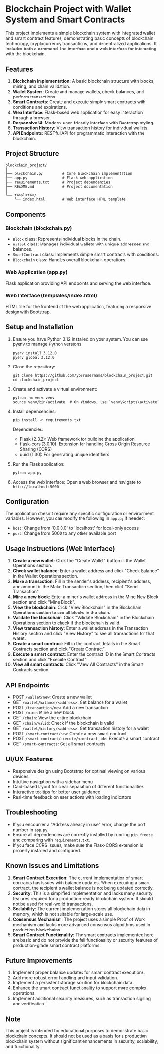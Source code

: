 # Blockchain Project with Wallet System and Smart Contracts

This project implements a simple blockchain system with integrated wallet and smart contract features, demonstrating basic concepts of blockchain technology, cryptocurrency transactions, and decentralized applications. It includes both a command-line interface and a web interface for interacting with the blockchain.

## Features

1. **Blockchain Implementation**: A basic blockchain structure with blocks, mining, and chain validation.
2. **Wallet System**: Create and manage wallets, check balances, and perform transactions.
3. **Smart Contracts**: Create and execute simple smart contracts with conditions and expirations.
4. **Web Interface**: Flask-based web application for easy interaction through a browser.
5. **Responsive UI**: Modern, user-friendly interface with Bootstrap styling.
6. **Transaction History**: View transaction history for individual wallets.
7. **API Endpoints**: RESTful API for programmatic interaction with the blockchain.

## Project Structure

```
blockchain_project/
│
├── blockchain.py         # Core blockchain implementation
├── app.py                # Flask web application
├── requirements.txt      # Project dependencies
├── README.md             # Project documentation
│
└── templates/
    └── index.html        # Web interface HTML template
```

## Components

### Blockchain (blockchain.py)

- `Block` class: Represents individual blocks in the chain.
- `Wallet` class: Manages individual wallets with unique addresses and balances.
- `SmartContract` class: Implements simple smart contracts with conditions.
- `Blockchain` class: Handles overall blockchain operations.

### Web Application (app.py)

Flask application providing API endpoints and serving the web interface.

### Web Interface (templates/index.html)

HTML file for the frontend of the web application, featuring a responsive design with Bootstrap.

## Setup and Installation

1. Ensure you have Python 3.12 installed on your system. You can use pyenv to manage Python versions:
   ```
   pyenv install 3.12.0
   pyenv global 3.12.0
   ```

2. Clone the repository:
   ```
   git clone https://github.com/yourusername/blockchain_project.git
   cd blockchain_project
   ```

3. Create and activate a virtual environment:
   ```
   python -m venv venv
   source venv/bin/activate  # On Windows, use `venv\Scripts\activate`
   ```

4. Install dependencies:
   ```
   pip install -r requirements.txt
   ```

   Dependencies:
   - Flask (2.3.2): Web framework for building the application
   - flask-cors (3.0.10): Extension for handling Cross Origin Resource Sharing (CORS)
   - uuid (1.30): For generating unique identifiers

5. Run the Flask application:
   ```
   python app.py
   ```

6. Access the web interface:
   Open a web browser and navigate to `http://localhost:5000`

## Configuration

The application doesn't require any specific configuration or environment variables. However, you can modify the following in `app.py` if needed:

- `host`: Change from '0.0.0.0' to 'localhost' for local-only access
- `port`: Change from 5000 to any other available port

## Usage Instructions (Web Interface)

1. **Create a new wallet**: Click the "Create Wallet" button in the Wallet Operations section.
2. **Check wallet balance**: Enter a wallet address and click "Check Balance" in the Wallet Operations section.
3. **Make a transaction**: Fill in the sender's address, recipient's address, and amount in the Make Transaction section, then click "Send Transaction".
4. **Mine a new block**: Enter a miner's wallet address in the Mine New Block section and click "Mine Block".
5. **View the blockchain**: Click "View Blockchain" in the Blockchain Operations section to see all blocks in the chain.
6. **Validate the blockchain**: Click "Validate Blockchain" in the Blockchain Operations section to check if the blockchain is valid.
7. **View transaction history**: Enter a wallet address in the Transaction History section and click "View History" to see all transactions for that wallet.
8. **Create a smart contract**: Fill in the contract details in the Smart Contracts section and click "Create Contract".
9. **Execute a smart contract**: Enter the contract ID in the Smart Contracts section and click "Execute Contract".
10. **View all smart contracts**: Click "View All Contracts" in the Smart Contracts section.

## API Endpoints

- POST `/wallet/new`: Create a new wallet
- GET `/wallet/balance/<address>`: Get balance for a wallet
- POST `/transaction/new`: Add a new transaction
- POST `/mine`: Mine a new block
- GET `/chain`: View the entire blockchain
- GET `/chain/valid`: Check if the blockchain is valid
- GET `/wallet/history/<address>`: Get transaction history for a wallet
- POST `/smart-contract/new`: Create a new smart contract
- POST `/smart-contract/execute/<contract_id>`: Execute a smart contract
- GET `/smart-contracts`: Get all smart contracts

## UI/UX Features

- Responsive design using Bootstrap for optimal viewing on various devices
- Intuitive navigation with a sidebar menu
- Card-based layout for clear separation of different functionalities
- Interactive tooltips for better user guidance
- Real-time feedback on user actions with loading indicators

## Troubleshooting

- If you encounter a "Address already in use" error, change the port number in `app.py`.
- Ensure all dependencies are correctly installed by running `pip freeze` and comparing with `requirements.txt`.
- If you face CORS issues, make sure the Flask-CORS extension is properly installed and configured.

## Known Issues and Limitations

1. **Smart Contract Execution**: The current implementation of smart contracts has issues with balance updates. When executing a smart contract, the recipient's wallet balance is not being updated correctly.
2. **Security**: This is a simplified implementation and lacks many security features required for a production-ready blockchain system. It should not be used for real-world transactions.
3. **Scalability**: The current implementation stores all blockchain data in memory, which is not suitable for large-scale use.
4. **Consensus Mechanism**: The project uses a simple Proof of Work mechanism and lacks more advanced consensus algorithms used in production blockchains.
5. **Smart Contract Functionality**: The smart contracts implemented here are basic and do not provide the full functionality or security features of production-grade smart contract platforms.

## Future Improvements

1. Implement proper balance updates for smart contract executions.
2. Add more robust error handling and input validation.
3. Implement a persistent storage solution for blockchain data.
4. Enhance the smart contract functionality to support more complex operations.
5. Implement additional security measures, such as transaction signing and verification.

## Note

This project is intended for educational purposes to demonstrate basic blockchain concepts. It should not be used as a basis for a production blockchain system without significant enhancements in security, scalability, and functionality.
